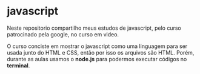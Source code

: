 # javascript

 Neste repositorio compartilho meus estudos de javascript, pelo curso patrocinado pela google, no curso em video.

O curso conciste em mostrar o javascript como uma linguagem para ser usada junto do HTML e CSS, então por isso os arquivos são HTML. Porém, durante as aulas usamos o **node.js** para podermos executar códigos no **terminal**.
